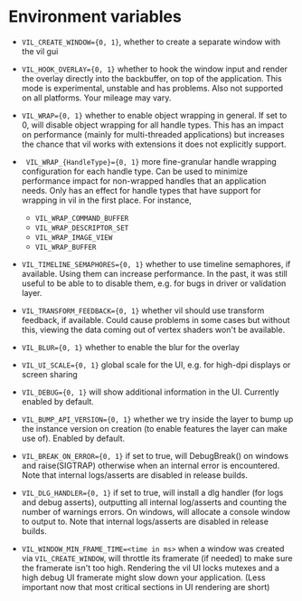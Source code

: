 Environment variables
=====================

- `VIL_CREATE_WINDOW={0, 1}`, whether to create a separate window with the vil gui
- `VIL_HOOK_OVERLAY={0, 1}` whether to hook the window input and render
  the overlay directly into the backbuffer, on top of the application.
  This mode is experimental, unstable and has problems. Also not supported
  on all platforms. Your mileage may vary.

- `VIL_WRAP={0, 1}` whether to enable object wrapping in general.
  If set to 0, will disable object wrapping for all handle types.
  This has an impact on performance (mainly for multi-threaded applications)
  but increases the chance that vil works with extensions it does not
  explicitly support.
- ` VIL_WRAP_{HandleType}={0, 1}` more fine-granular handle wrapping 
  configuration for each handle type. Can be used to minimize performance impact
  for non-wrapped handles that an application needs. 
  Only has an effect for handle types that have support for wrapping in vil
  in the first place. For instance,
  	- `VIL_WRAP_COMMAND_BUFFER` 
	- `VIL_WRAP_DESCRIPTOR_SET`
	- `VIL_WRAP_IMAGE_VIEW`
	- `VIL_WRAP_BUFFER`

- `VIL_TIMELINE_SEMAPHORES={0, 1}` whether to use timeline semaphores, if available.
  Using them can increase performance. In the past, it was still useful to
  be able to to disable them, e.g. for bugs in driver or validation layer.
- `VIL_TRANSFORM_FEEDBACK={0, 1}` whether vil should use transform feedback,
  if available. Could cause problems in some cases but without this, viewing
  the data coming out of vertex shaders won't be available.

- `VIL_BLUR={0, 1}` whether to enable the blur for the overlay
- `VIL_UI_SCALE={0, 1}` global scale for the UI, e.g. for high-dpi displays
  or screen sharing
- `VIL_DEBUG={0, 1}` will show additional
  information in the UI. Currently enabled by default.
- `VIL_BUMP_API_VERSION={0, 1}` whether we try inside the layer to bump up
  the instance version on creation (to enable features the layer can
  make use of). Enabled by default.

- `VIL_BREAK_ON_ERROR={0, 1}` if set to true, will DebugBreak() on windows
  and raise(SIGTRAP) otherwise when an internal error is encountered.
  Note that internal logs/asserts are disabled in release builds.
- `VIL_DLG_HANDLER={0, 1}` if set to true, will install a dlg handler
  (for logs and debug asserts), outputting all internal log/asserts
  and counting the number of warnings errors. On windows, will allocate
  a console window to output to.
  Note that internal logs/asserts are disabled in release builds.

- `VIL_WINDOW_MIN_FRAME_TIME=<time in ms>` when a window was created
  via `VIL_CREATE_WINDOW`, will throttle its framerate (if needed) to make
  sure the framerate isn't too high. Rendering the vil UI locks mutexes
  and a high debug UI framerate might slow down your application.
  (Less important now that most critical sections in UI rendering are short)
